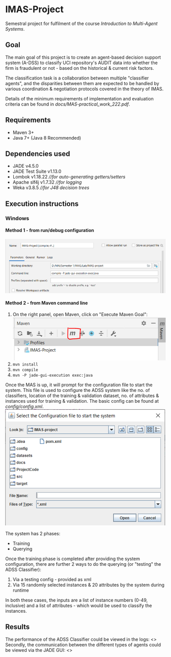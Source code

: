 # IMAS-Project
Semestral project for fulfilment of the course _Introduction to Multi-Agent Systems_.

## Goal
The main goal of this project is to create an agent-based decision support
system (A-DSS) to classify UCI repository's AUDIT data into whether the firm is fraudulent or not - based on the historical & current risk factors.

The classification task is a collaboration between multiple "classifier agents", and the disparities between them are expected to be handled by various coordination & negotiation protocols covered in the theory of IMAS.

Details of the minimum requirements of implementation and evaluation criteria can be found in _docs/MAS-practical_work_222.pdf_.

## Requirements
- Maven 3+
- Java 7+ (Java 8 Recommended)

## Dependencies used
- JADE v4.5.0
- JADE Test Suite v1.13.0
- Lombok v1.18.22 _//for auto-generating getters/setters_
- Apache slf4j v1.7.32 _//for logging_
- Weka v3.8.5 _//for J48 decision trees_

## Execution instructions
### Windows
#### Method 1 - from run/debug configuration
![img.png](img.png)

#### Method 2 - from Maven command line
1. On the right panel, open Maven, click on "Execute Maven Goal":
![img_1.png](img_1.png)
2. ```mvn install```
3. ```mvn compile```
4. ```mvn -P jade-gui-execution exec:java```

Once the MAS is up, it will prompt for the configuration file to start the system. This file is used to configure the ADSS system like the no. of classifiers, location of the training & validation dataset, no. of attributes & instances used for training & validation. The basic config can be found at _config/config.xml_.
![img_2.png](img_2.png)

The system has 2 phases:
- Training
- Querying

Once the training phase is completed after providing the system configuration, there are further 2 ways to do the querying (or "testing" the ADSS Classifier):
1. Via a testing config - provided as xml
2. Via 15 randomly selected instances & 20 attributes by the system during runtime

In both these cases, the inputs are a list of instance numbers (0-49, inclusive) and a list of attributes - which would be used to classify the instances.

## Results
The performance of the ADSS Classifier could be viewed in the logs:
<<insert picture>>
Secondly, the communication between the different types of agents could be viewed via the JADE GUI:
<<insert picture>>
